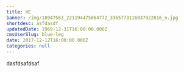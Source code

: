 ```yaml
---
title: HE
banner: /img/18947563_221194475064772_3365773116037922816_n.jpg
shortdesc: asfdasdf
updatedDate: 1969-12-31T16:00:00.000Z
cmsUserSlug: blue-leg
date: 2017-12-12T16:00:00.000Z
categories: null
---
```


dasfdsafdsaf